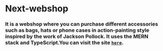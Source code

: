 # Next-webshop
### It is a webshop where you can purchase different accessories such as bags, hats or phone cases in action-painting style inspired by the work of Jackson Pollock. It uses the MERN stack and TypeScript.You can visit the site [`here`]([https://platform-app.herokuapp.com](https://next-webshop-0c11d6cf0329.herokuapp.com)https://next-webshop-0c11d6cf0329.herokuapp.com).
